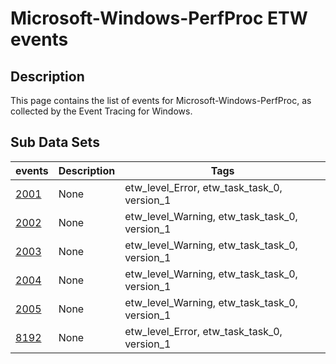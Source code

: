 # Microsoft-Windows-PerfProc ETW events

## Description
This page contains the list of events for Microsoft-Windows-PerfProc, as collected by the Event Tracing for Windows.

## Sub Data Sets
|events|Description|Tags|
|---|---|---|
|[2001](events/event-2001_v1.md)|None|etw_level_Error, etw_task_task_0, version_1|
|[2002](events/event-2002_v1.md)|None|etw_level_Warning, etw_task_task_0, version_1|
|[2003](events/event-2003_v1.md)|None|etw_level_Warning, etw_task_task_0, version_1|
|[2004](events/event-2004_v1.md)|None|etw_level_Warning, etw_task_task_0, version_1|
|[2005](events/event-2005_v1.md)|None|etw_level_Warning, etw_task_task_0, version_1|
|[8192](events/event-8192_v1.md)|None|etw_level_Error, etw_task_task_0, version_1|
